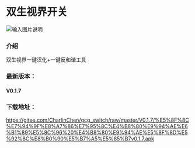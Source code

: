 # 双生视界开关
![输入图片说明](https://images.gitee.com/uploads/images/2020/0203/142310_ba3e73b1_5657979.jpeg "app界面")
### 介绍
双生视界一键汉化+一键反和谐工具

### 最新版本：
#### V0.1.7

### 下载地址：

https://gitee.com/CharlinChen/gcg_switch/raw/master/V0.1.7/%E5%8F%8C%E7%94%9F%E8%A7%86%E7%95%8C%E4%B8%80%E9%94%AE%E6%B1%89%E5%8C%96%20%E4%B8%80%E9%94%AE%E5%8F%8D%E5%92%8C%E8%B0%90%E5%B7%A5%E5%85%B7v0.1.7.apk




